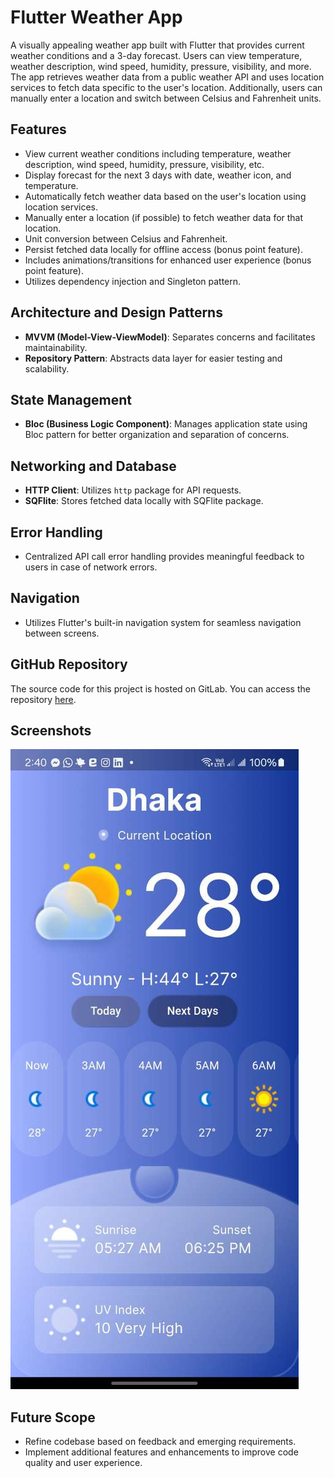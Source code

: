 # Flutter Weather App

A visually appealing weather app built with Flutter that provides current weather conditions and a 3-day forecast. Users can view temperature, weather description, wind speed, humidity, pressure, visibility, and more. The app retrieves weather data from a public weather API and uses location services to fetch data specific to the user's location. Additionally, users can manually enter a location and switch between Celsius and Fahrenheit units.

## Features

- View current weather conditions including temperature, weather description, wind speed, humidity, pressure, visibility, etc.
- Display forecast for the next 3 days with date, weather icon, and temperature.
- Automatically fetch weather data based on the user's location using location services.
- Manually enter a location (if possible) to fetch weather data for that location.
- Unit conversion between Celsius and Fahrenheit.
- Persist fetched data locally for offline access (bonus point feature).
- Includes animations/transitions for enhanced user experience (bonus point feature).
- Utilizes dependency injection and Singleton pattern.

## Architecture and Design Patterns

- **MVVM (Model-View-ViewModel)**: Separates concerns and facilitates maintainability.
- **Repository Pattern**: Abstracts data layer for easier testing and scalability.

## State Management

- **Bloc (Business Logic Component)**: Manages application state using Bloc pattern for better organization and separation of concerns.

## Networking and Database

- **HTTP Client**: Utilizes `http` package for API requests.
- **SQFlite**: Stores fetched data locally with SQFlite package.

## Error Handling

- Centralized API call error handling provides meaningful feedback to users in case of network errors.

## Navigation

- Utilizes Flutter's built-in navigation system for seamless navigation between screens.

## GitHub Repository

The source code for this project is hosted on GitLab. You can access the repository [here](https://github.com/mFerdous/weather).

## Screenshots

![Home Screen](screenshots/home_screen.JPEG)

## Future Scope

- Refine codebase based on feedback and emerging requirements.
- Implement additional features and enhancements to improve code quality and user experience.
